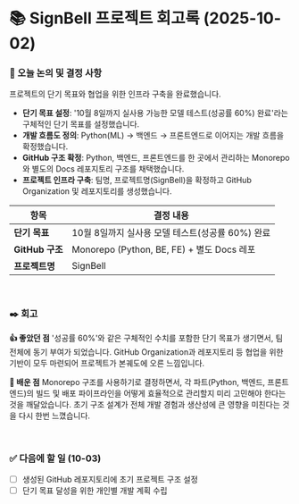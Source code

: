 # 📚 SignBell 프로젝트 회고록 (2025-10-02)

### 📌 오늘 논의 및 결정 사항
프로젝트의 단기 목표와 협업을 위한 인프라 구축을 완료했습니다.

- **단기 목표 설정**: '10월 8일까지 실사용 가능한 모델 테스트(성공률 60%) 완료'라는 구체적인 단기 목표를 설정했습니다.
- **개발 흐름도 정의**: Python(ML) → 백엔드 → 프론트엔드로 이어지는 개발 흐름을 확정했습니다.
- **GitHub 구조 확정**: Python, 백엔드, 프론트엔드를 한 곳에서 관리하는 Monorepo와 별도의 Docs 레포지토리 구조를 채택했습니다.
- **프로젝트 인프라 구축**: 팀명, 프로젝트명(SignBell)을 확정하고 GitHub Organization 및 레포지토리를 생성했습니다.

| 항목 | 결정 내용 |
| --- | --- |
| **단기 목표** | 10월 8일까지 실사용 모델 테스트(성공률 60%) 완료 |
| **GitHub 구조** | Monorepo (Python, BE, FE) + 별도 Docs 레포 |
| **프로젝트명** | SignBell |

<br>

### ✒️ 회고

**👍 좋았던 점**
'성공률 60%'와 같은 구체적인 수치를 포함한 단기 목표가 생기면서, 팀 전체에 동기 부여가 되었습니다. GitHub Organization과 레포지토리 등 협업을 위한 기반이 모두 마련되어 프로젝트가 본궤도에 오른 느낌입니다.

**🤔 배운 점**
Monorepo 구조를 사용하기로 결정하면서, 각 파트(Python, 백엔드, 프론트엔드)의 빌드 및 배포 파이프라인을 어떻게 효율적으로 관리할지 미리 고민해야 한다는 것을 깨달았습니다. 초기 구조 설계가 전체 개발 경험과 생산성에 큰 영향을 미친다는 것을 다시 한번 느꼈습니다.

<br>

### ✅ 다음에 할 일 (10-03)
- [ ] 생성된 GitHub 레포지토리에 초기 프로젝트 구조 설정
- [ ] 단기 목표 달성을 위한 개인별 개발 계획 수립
